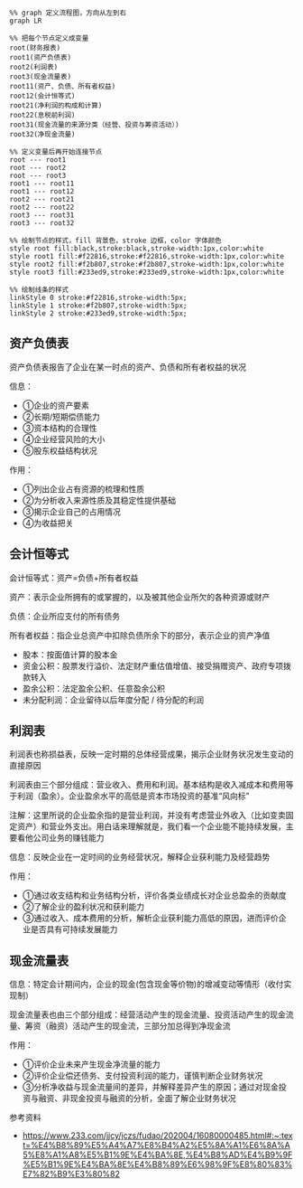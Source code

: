 ```mermaid
%% graph 定义流程图，方向从左到右
graph LR

%% 把每个节点定义成变量
root(财务报表)
root1(资产负债表)
root2(利润表)
root3(现金流量表)
root11(资产、负债、所有者权益)
root12(会计恒等式)
root21(净利润的构成和计算)
root22(息税前利润)
root31(现金流量的来源分类（经营、投资与筹资活动）)
root32(净现金流量)

%% 定义变量后再开始连接节点
root --- root1
root --- root2
root --- root3
root1 --- root11
root1 --- root12
root2 --- root21
root2 --- root22
root3 --- root31
root3 --- root32

%% 绘制节点的样式，fill 背景色，stroke 边框，color 字体颜色
style root fill:black,stroke:black,stroke-width:1px,color:white
style root1 fill:#f22816,stroke:#f22816,stroke-width:1px,color:white
style root2 fill:#f2b807,stroke:#f2b807,stroke-width:1px,color:white
style root3 fill:#233ed9,stroke:#233ed9,stroke-width:1px,color:white

%% 绘制线条的样式
linkStyle 0 stroke:#f22816,stroke-width:5px;
linkStyle 1 stroke:#f2b807,stroke-width:5px;
linkStyle 2 stroke:#233ed9,stroke-width:5px;
```

## 资产负债表

资产负债表报告了企业在某一时点的资产、负债和所有者权益的状况

信息：

- ①企业的资产要素
- ②长期/短期偿债能力
- ③资本结构的合理性
- ④企业经营风险的大小
- ⑤股东权益结构状况

作用：

- ①列出企业占有资源的梳理和性质
- ②为分析收入来源性质及其稳定性提供基础
- ③揭示企业自己的占用情况
- ④为收益把关

## 会计恒等式

会计恒等式：资产=负债+所有者权益

资产：表示企业所拥有的或掌握的，以及被其他企业所欠的各种资源或财产

负债：企业所应支付的所有债务

所有者权益：指企业总资产中扣除负债所余下的部分，表示企业的资产净值

- 股本：按面值计算的股本金
- 资金公积：股票发行溢价、法定财产重估值增值、接受捐赠资产、政府专项拨款转入
- 盈余公积：法定盈余公积、任意盈余公积
- 未分配利润：企业留待以后年度分配 / 待分配的利润

## 利润表

利润表也称损益表，反映一定时期的总体经营成果，揭示企业财务状况发生变动的直接原因

利润表由三个部分组成：营业收入、费用和利润。基本结构是收入减成本和费用等于利润（盈余）。企业盈余水平的高低是资本市场投资的基准“风向标”

注解：这里所说的企业盈余指的是营业利润，并没有考虑营业外收入（比如变卖固定资产）和营业外支出。用白话来理解就是，我们看一个企业能不能持续发展，主要看他公司业务的赚钱能力

信息：反映企业在一定时间的业务经营状况，解释企业获利能力及经营趋势

作用：

- ①通过收支结构和业务结构分析，评价各类业绩成长对企业总盈余的贡献度
- ②了解企业的盈利状况和获利能力
- ③通过收入、成本费用的分析，解析企业获利能力高低的原因，进而评价企业是否具有可持续发展能力

## 现金流量表

信息：特定会计期间内，企业的现金(包含现金等价物)的增减变动等情形（收付实现制）

现金流量表也由三个部分组成：经营活动产生的现金流量、投资活动产生的现金流量、筹资（融资）活动产生的现金流，三部分加总得到净现金流

作用：

- ①评价企业未来产生现金净流量的能力
- ②评价企业偿还债务、支付投资利润的能力，谨慎判断企业财务状况
- ③分析净收益与现金流量间的差异，并解释差异产生的原因；通过对现金投资与融资、非现金投资与融资的分析，全面了解企业财务状况



参考资料

- <https://www.233.com/jjcy/jczs/fudao/202004/16080000485.html#:~:text=%E4%B8%89%E5%A4%A7%E8%B4%A2%E5%8A%A1%E6%8A%A5%E8%A1%A8%E5%B1%9E%E4%BA%8E,%E4%B8%AD%E4%B9%9F%E5%B1%9E%E4%BA%8E%E4%B8%89%E6%98%9F%E8%80%83%E7%82%B9%E3%80%82>